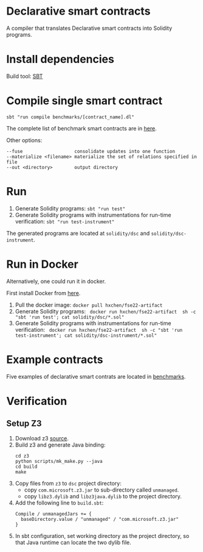 # Declarative smart contracts

A compiler that translates Declarative smart contracts
into Solidity programs.

# Install dependencies

Build tool: [SBT](https://www.scala-sbt.org/1.x/docs/Setup.html)

# Compile single smart contract

```
sbt "run compile benchmarks/[contract_name].dl"
```
The complete list of benchmark smart contracts are in [here](benchmarks/).

Other options: 
```compile [--arg n] file-path
--fuse                   consolidate updates into one function
--materialize <filename> materialize the set of relations specified in file
--out <directory>        output directory
```

# Run

1. Generate Solidity programs: ``sbt "run test"``
2. Generate Solidity programs with instrumentations for run-time verification: ``sbt "run test-instrument"``

The generated programs are located at ``solidity/dsc`` and ``solidity/dsc-instrument``.

# Run in Docker
Alternatively, one could run it in docker.

First install Docker from [here](https://docs.docker.com/engine/install/).

1. Pull the docker image: ``docker pull hxchen/fse22-artifact``
2. Generate Solidity programs: `` docker run hxchen/fse22-artifact  sh -c "sbt 'run test'; cat solidity/dsc/*.sol"``
3. Generate Solidity programs with instrumentations for run-time verification: `` docker run hxchen/fse22-artifact  sh -c "sbt 'run test-instrument'; cat solidity/dsc-instrument/*.sol"``


# Example contracts

Five examples of declarative smart contrats are located in [benchmarks](benchmarks/).

# Verification

## Setup Z3 

1. Download z3 [source](https://github.com/Z3Prover/z3).
2. Build z3 and generate Java binding: 
    ```
    cd z3
    python scripts/mk_make.py --java
    cd build
    make
    ```
3. Copy files from ``z3`` to ``dsc`` project directory:
    * copy ``com.microsoft.z3.jar`` to sub-directory called ``unmanaged``.
    * copy ``libz3.dylib`` and ``libz3java.dylib`` to the project directory.
4. Add the following line to ``build.sbt``:
    ```
    Compile / unmanagedJars += {
      baseDirectory.value / "unmanaged" / "com.microsoft.z3.jar"
    }
    ```
5. In sbt configuration, set working directory as the project directory, so that Java runtime can locate the two dylib file.
